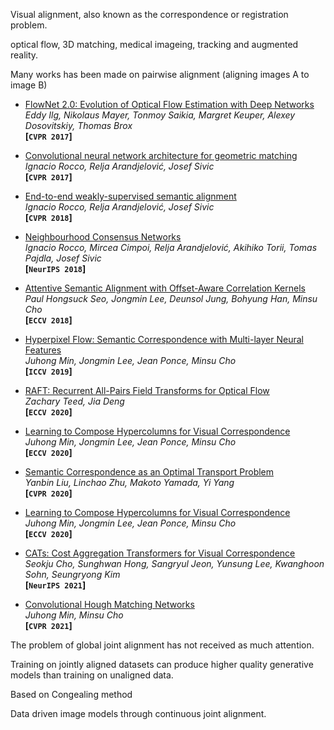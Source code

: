 Visual alignment, also known as the correspondence or registration problem.

optical flow, 3D matching, medical imageing, tracking and augmented reality.





Many works has been made on pairwise alignment (aligning images A to image B)



- [FlowNet 2.0: Evolution of Optical Flow Estimation with Deep Networks](https://arxiv.org/pdf/1612.01925.pdf)  
  *Eddy Ilg, Nikolaus Mayer, Tonmoy Saikia, Margret Keuper, Alexey Dosovitskiy, Thomas Brox*  
  **[`CVPR 2017`]**

- [Convolutional neural network architecture for geometric matching]()  
  *Ignacio Rocco, Relja Arandjelović, Josef Sivic*  
  **[`CVPR 2017`]**

- [End-to-end weakly-supervised semantic alignment](https://arxiv.org/pdf/1712.06861.pdf)  
  *Ignacio Rocco, Relja Arandjelović, Josef Sivic*  
  **[`CVPR 2018`]**

- [Neighbourhood Consensus Networks]()  
  *Ignacio Rocco, Mircea Cimpoi, Relja Arandjelović, Akihiko Torii, Tomas Pajdla, Josef Sivic*  
  **[`NeurIPS 2018`]**

- [Attentive Semantic Alignment with Offset-Aware Correlation Kernels](https://arxiv.org/pdf/1808.02128.pdf)  
  *Paul Hongsuck Seo, Jongmin Lee, Deunsol Jung, Bohyung Han, Minsu Cho*  
  **[`ECCV 2018`]**
- [Hyperpixel Flow: Semantic Correspondence with Multi-layer Neural Features](https://arxiv.org/pdf/1908.06537.pdf)  
  *Juhong Min, Jongmin Lee, Jean Ponce, Minsu Cho*  
  **[`ICCV 2019`]**

- [RAFT: Recurrent All-Pairs Field Transforms for Optical Flow]()  
  *Zachary Teed, Jia Deng*  
  **[`ECCV 2020`]**
- [Learning to Compose Hypercolumns for Visual Correspondence]()  
  *Juhong Min, Jongmin Lee, Jean Ponce, Minsu Cho*  
  **[`ECCV 2020`]**

- [Semantic Correspondence as an Optimal Transport Problem]()  
  *Yanbin Liu, Linchao Zhu, Makoto Yamada, Yi Yang*  
  **[`CVPR 2020`]**

- [Learning to Compose Hypercolumns for Visual Correspondence]()  
  *Juhong Min, Jongmin Lee, Jean Ponce, Minsu Cho*  
  **[`ECCV 2020`]**

- [CATs: Cost Aggregation Transformers for Visual Correspondence]()  
  *Seokju Cho, Sunghwan Hong, Sangryul Jeon, Yunsung Lee, Kwanghoon Sohn, Seungryong Kim*  
  **[`NeurIPS 2021`]**

- [Convolutional Hough Matching Networks](https://arxiv.org/pdf/2103.16831.pdf)  
  *Juhong Min, Minsu Cho*  
  **[`CVPR 2021`]**





The problem of global joint alignment has not received as much attention.





Training on jointly aligned datasets can produce higher quality generative models than training on unaligned data.



Based on Congealing method

Data driven image models through continuous joint alignment.

